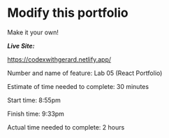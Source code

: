 # Modify this portfolio

Make it your own! 


***Live Site:***

https://codexwithgerard.netlify.app/


Number and name of feature: Lab 05 (React Portfolio)

Estimate of time needed to complete: 30 minutes

Start time: 8:55pm

Finish time: 9:33pm

Actual time needed to complete: 2 hours
